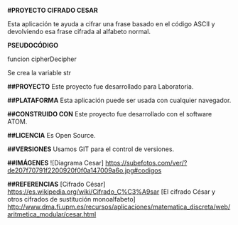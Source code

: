 **#PROYECTO CIFRADO CESAR**

Esta aplicación te ayuda a cifrar una frase basado en el código ASCII y devolviendo esa frase cifrada al alfabeto normal.

**PSEUDOCÓDIGO**

funcion cipherDecipher

 Se crea la variable str

**##PROYECTO**
Este proyecto fue desarrollado para Laboratoria.

**##PLATAFORMA**
Esta aplicación puede ser usada con cualquier navegador.

**##CONSTRUIDO CON**
Este proyecto fue desarrollado con el software ATOM.

**##LICENCIA**
Es Open Source.

**##VERSIONES**
Usamos GIT para el control de versiones.

**##IMÁGENES**
![Diagrama Cesar] https://subefotos.com/ver/?de207f70791f2200920f0f0a147009a6o.jpg#codigos

**##REFERENCIAS**
[Cifrado César] https://es.wikipedia.org/wiki/Cifrado_C%C3%A9sar
[El cifrado César y otros cifrados de sustitución monoalfabeto]
http://www.dma.fi.upm.es/recursos/aplicaciones/matematica_discreta/web/aritmetica_modular/cesar.html
